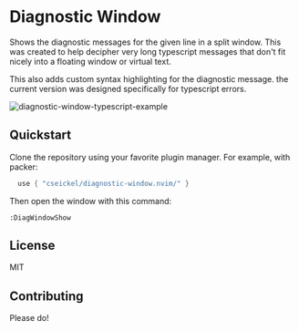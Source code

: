 # Diagnostic Window

Shows the diagnostic messages for the given line in a split window. This was
created to help decipher very long typescript messages that don't fit nicely into 
a floating window or virtual text.

This also adds custom syntax highlighting for the diagnostic message. the current 
version was designed specifically for typescript errors.

![diagnostic-window-typescript-example](https://user-images.githubusercontent.com/5160605/175788492-320fb6e7-a11d-4b16-9083-acb50f3e1d30.png)


## Quickstart

Clone the repository using your favorite plugin manager. For example, with packer:
```lua
  use { "cseickel/diagnostic-window.nvim/" }

```

Then open the window with this command:
```
:DiagWindowShow
```

## License

MIT

## Contributing

Please do!
